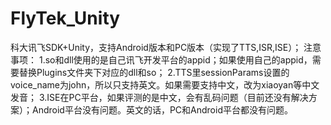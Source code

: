 # FlyTek_Unity
科大讯飞SDK+Unity，支持Android版本和PC版本（实现了TTS,ISR,ISE）；
注意事项：
1.so和dll使用的是自己讯飞开发平台的appid；如果使用自己的appid，需要替换Plugins文件夹下对应的dll和so；
2.TTS里sessionParams设置的voice_name为john，所以只支持英文。如果需要支持中文，改为xiaoyan等中文发音；
3.ISE在PC平台，如果评测的是中文，会有乱码问题（目前还没有解决方案）；Android平台没有问题。英文的话，PC和Android平台都没有问题。
